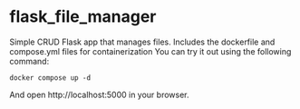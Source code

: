 # flask_file_manager
Simple CRUD Flask app that manages files. Includes the dockerfile and compose.yml files for containerization
You can try it out using the following command:

```docker compose up -d```


And open http://localhost:5000 in your browser.
